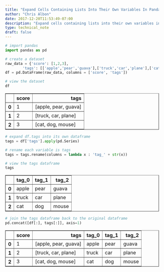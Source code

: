 ```yaml
---
title: "Expand Cells Containing Lists Into Their Own Variables In Pandas"
author: "Chris Albon"
date: 2017-12-20T11:53:49-07:00
description: "Expand cells containing lists into their own variables in pandas."
type: technical_note
draft: false
---
```


```python
# import pandas
import pandas as pd
```


```python
# create a dataset
raw_data = {'score': [1,2,3], 
        'tags': [['apple','pear','guava'],['truck','car','plane'],['cat','dog','mouse']]}
df = pd.DataFrame(raw_data, columns = ['score', 'tags'])

# view the dataset
df
```




<div>
<table border="1" class="dataframe">
  <thead>
    <tr style="text-align: right;">
      <th></th>
      <th>score</th>
      <th>tags</th>
    </tr>
  </thead>
  <tbody>
    <tr>
      <th>0</th>
      <td>1</td>
      <td>[apple, pear, guava]</td>
    </tr>
    <tr>
      <th>1</th>
      <td>2</td>
      <td>[truck, car, plane]</td>
    </tr>
    <tr>
      <th>2</th>
      <td>3</td>
      <td>[cat, dog, mouse]</td>
    </tr>
  </tbody>
</table>
</div>




```python
# expand df.tags into its own dataframe
tags = df['tags'].apply(pd.Series)

# rename each variable is tags
tags = tags.rename(columns = lambda x : 'tag_' + str(x))

# view the tags dataframe
tags
```




<div>
<table border="1" class="dataframe">
  <thead>
    <tr style="text-align: right;">
      <th></th>
      <th>tag_0</th>
      <th>tag_1</th>
      <th>tag_2</th>
    </tr>
  </thead>
  <tbody>
    <tr>
      <th>0</th>
      <td>apple</td>
      <td>pear</td>
      <td>guava</td>
    </tr>
    <tr>
      <th>1</th>
      <td>truck</td>
      <td>car</td>
      <td>plane</td>
    </tr>
    <tr>
      <th>2</th>
      <td>cat</td>
      <td>dog</td>
      <td>mouse</td>
    </tr>
  </tbody>
</table>
</div>




```python
# join the tags dataframe back to the original dataframe
pd.concat([df[:], tags[:]], axis=1)
```




<div>
<table border="1" class="dataframe">
  <thead>
    <tr style="text-align: right;">
      <th></th>
      <th>score</th>
      <th>tags</th>
      <th>tag_0</th>
      <th>tag_1</th>
      <th>tag_2</th>
    </tr>
  </thead>
  <tbody>
    <tr>
      <th>0</th>
      <td>1</td>
      <td>[apple, pear, guava]</td>
      <td>apple</td>
      <td>pear</td>
      <td>guava</td>
    </tr>
    <tr>
      <th>1</th>
      <td>2</td>
      <td>[truck, car, plane]</td>
      <td>truck</td>
      <td>car</td>
      <td>plane</td>
    </tr>
    <tr>
      <th>2</th>
      <td>3</td>
      <td>[cat, dog, mouse]</td>
      <td>cat</td>
      <td>dog</td>
      <td>mouse</td>
    </tr>
  </tbody>
</table>
</div>


